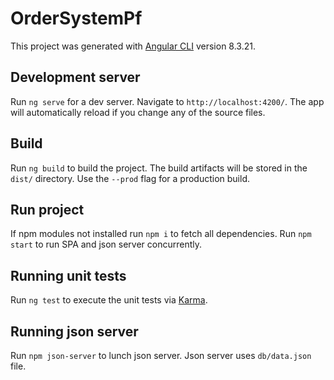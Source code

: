 # OrderSystemPf

This project was generated with [Angular CLI](https://github.com/angular/angular-cli) version 8.3.21.

## Development server

Run `ng serve` for a dev server. Navigate to `http://localhost:4200/`. The app will automatically reload if you change any of the source files.

## Build

Run `ng build` to build the project. The build artifacts will be stored in the `dist/` directory. Use the `--prod` flag for a production build.

## Run project

If npm modules not installed run `npm i` to fetch all dependencies.
Run `npm start` to run SPA and json server concurrently.

## Running unit tests

Run `ng test` to execute the unit tests via [Karma](https://karma-runner.github.io).

## Running json server

Run `npm json-server` to lunch json server. Json server uses `db/data.json` file.

